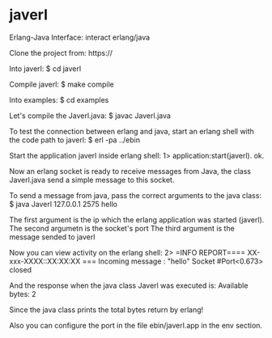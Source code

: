 javerl
======

Erlang-Java Interface: interact erlang/java

Clone the project from:
				https://
      
Into javerl:
		$ cd javerl

Compile javerl:
		$ make compile

Into examples:
		$ cd examples

Let's compile the Javerl.java:
		$ javac Javerl.java
      
To test the connection between erlang and java, start an erlang 
shell with the code path to javerl:
		$ erl -pa ../ebin
      
Start the application javerl inside erlang shell:
		1> application:start(javerl).
		ok.

Now an erlang socket is ready to receive messages from Java, the class Javerl.java
send a simple message to this socket.

To send a message from java, pass the correct arguments to the java class:
		$ java Javerl 127.0.0.1 2575 hello
      
The first argument is the ip which the erlang application was started (javerl).
The second argumetn is the socket's port
The third argument is the message sended to javerl

Now you can view activity on the erlang shell:
		2>
		=INFO REPORT==== XX-xxx-XXXX::XX:XX:XX ===
		Incoming message : "hello" 
		Socket #Port<0.673> closed

And the response when the java class Javerl was executed is:
		Available bytes: 2

Since the java class prints the total bytes return by erlang!

Also you can configure the port in the file ebin/javerl.app in the env section.
